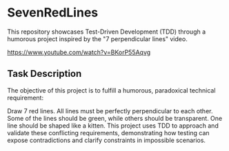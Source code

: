# SevenRedLines
This repository showcases Test-Driven Development (TDD) through a humorous project inspired by the "7 perpendicular lines" video.

https://www.youtube.com/watch?v=BKorP55Aqvg

## Task Description

The objective of this project is to fulfill a humorous, paradoxical technical requirement:

Draw 7 red lines.
All lines must be perfectly perpendicular to each other.
Some of the lines should be green, while others should be transparent.
One line should be shaped like a kitten.
This project uses TDD to approach and validate these conflicting requirements, demonstrating how testing can expose contradictions and clarify constraints in impossible scenarios.
